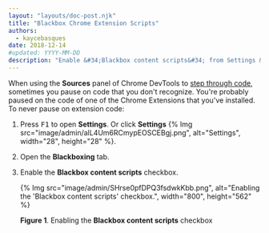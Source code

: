 ```yaml
---
layout: "layouts/doc-post.njk"
title: "Blackbox Chrome Extension Scripts"
authors:
  - kaycebasques
date: 2018-12-14
#updated: YYYY-MM-DD
description: "Enable &#34;Blackbox content scripts&#34; from Settings &gt; Blackboxing."
---
```


When using the **Sources** panel of Chrome DevTools to [step through code][1], sometimes you pause
on code that you don't recognize. You're probably paused on the code of one of the Chrome Extensions
that you've installed. To never pause on extension code:

1.  Press <kbd>F1</kbd> to open **Settings**. Or click **Settings**
    {% Img src="image/admin/alL4Um6RCmypEOSCEBgj.png", alt="Settings", width="28", height="28" %}.
2.  Open the **Blackboxing** tab.
3.  Enable the **Blackbox content scripts** checkbox.

    {% Img src="image/admin/SHrse0pfDPQ3fsdwkKbb.png", alt="Enabling the 'Blackbox content scripts' checkbox.", width="800", height="562" %}

    **Figure 1**. Enabling the **Blackbox content scripts** checkbox

[1]: /docs/devtools/javascript#code-stepping
